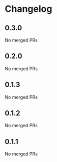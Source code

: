 # Changelog

<!-- <START NEW CHANGELOG ENTRY> -->

## 0.3.0

No merged PRs

<!-- <END NEW CHANGELOG ENTRY> -->

## 0.2.0

No merged PRs

## 0.1.3

No merged PRs

## 0.1.2

No merged PRs

## 0.1.1

No merged PRs
